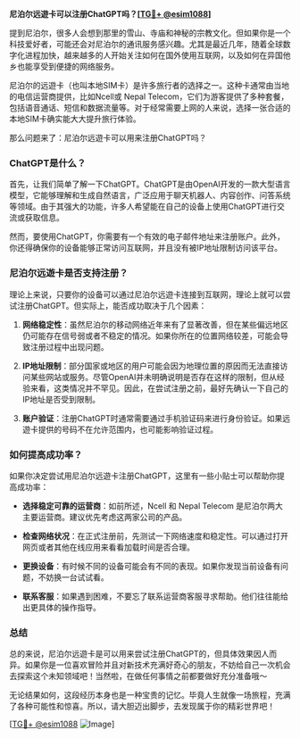 **尼泊尔远遊卡可以注册ChatGPT吗？[[TG💪+ @esim1088](https://t.me/s/esim1088)]**

提到尼泊尔，很多人会想到那里的雪山、寺庙和神秘的宗教文化。但如果你是一个科技爱好者，可能还会对尼泊尔的通讯服务感兴趣。尤其是最近几年，随着全球数字化进程加快，越来越多的人开始关注如何在国外使用互联网，以及如何在异国他乡也能享受到便捷的网络服务。

尼泊尔的远遊卡（也叫本地SIM卡）是许多旅行者的选择之一。这种卡通常由当地的电信运营商提供，比如Ncell或 Nepal Telecom，它们为游客提供了多种套餐，包括语音通话、短信和数据流量等。对于经常需要上网的人来说，选择一张合适的本地SIM卡确实能大大提升旅行体验。

那么问题来了：尼泊尔远遊卡可以用来注册ChatGPT吗？

### ChatGPT是什么？
首先，让我们简单了解一下ChatGPT。ChatGPT是由OpenAI开发的一款大型语言模型，它能够理解和生成自然语言，广泛应用于聊天机器人、内容创作、问答系统等领域。由于其强大的功能，许多人希望能在自己的设备上使用ChatGPT进行交流或获取信息。

然而，要使用ChatGPT，你需要有一个有效的电子邮件地址来注册账户。此外，你还得确保你的设备能够正常访问互联网，并且没有被IP地址限制访问该平台。

### 尼泊尔远遊卡是否支持注册？
理论上来说，只要你的设备可以通过尼泊尔远遊卡连接到互联网，理论上就可以尝试注册ChatGPT。但实际上，能否成功取决于几个因素：

1. **网络稳定性**：虽然尼泊尔的移动网络近年来有了显著改善，但在某些偏远地区仍可能存在信号弱或者不稳定的情况。如果你所在的位置网络较差，可能会导致注册过程中出现问题。
   
2. **IP地址限制**：部分国家或地区的用户可能会因为地理位置的原因而无法直接访问某些网站或服务。尽管OpenAI并未明确说明是否存在这样的限制，但从经验来看，这类情况并不罕见。因此，在尝试注册之前，最好先确认一下自己的IP地址是否受到限制。

3. **账户验证**：注册ChatGPT时通常需要通过手机验证码来进行身份验证。如果远遊卡提供的号码不在允许范围内，也可能影响验证过程。

### 如何提高成功率？
如果你决定尝试用尼泊尔远遊卡注册ChatGPT，这里有一些小贴士可以帮助你提高成功率：

- **选择稳定可靠的运营商**：如前所述，Ncell 和 Nepal Telecom 是尼泊尔两大主要运营商。建议优先考虑这两家公司的产品。
  
- **检查网络状况**：在正式注册前，先测试一下网络速度和稳定性。可以通过打开网页或者其他在线应用来看看加载时间是否合理。
  
- **更换设备**：有时候不同的设备可能会有不同的表现。如果你发现当前设备有问题，不妨换一台试试看。

- **联系客服**：如果遇到困难，不要忘了联系运营商客服寻求帮助。他们往往能给出更具体的操作指导。

### 总结
总的来说，尼泊尔远遊卡是可以用来尝试注册ChatGPT的，但具体效果因人而异。如果你是一位喜欢冒险并且对新技术充满好奇心的朋友，不妨给自己一次机会去探索这个未知领域吧！当然啦，在做任何事情之前都要做好充分准备哦～

无论结果如何，这段经历本身也是一种宝贵的记忆。毕竟人生就像一场旅程，充满了各种可能性和惊喜。所以，请大胆迈出脚步，去发现属于你的精彩世界吧！

[[TG💪+ @esim1088](https://t.me/s/esim1088) ![Image](https://i.postimg.cc/4NQfJmqS/Snipaste-2025-05-13-00-14-12.png)]